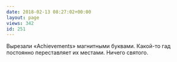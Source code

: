 ```yaml
---
date: 2018-02-13 08:27:02+00:00
layout: page
views: 342
id: 251
---
```


Вырезали «Achievements» магнитными буквами. Какой-то гад постоянно переставляет их местами. Ничего святого.



